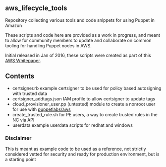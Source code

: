 ## aws_lifecycle_tools
Repository collecting various tools and code snippets for using Puppet in Amazon

These scripts and code here are provided as a work in progress,
and meant to allow for community members to update and collaborate
on common tooling for handling Puppet nodes in AWS.

Initial released in Jan of 2016, these scripts were created as part
of this [AWS Whitepaper](http://info.puppetlabs.com/GL-2016-01-WC-1873-AWS-Whitepaper_Registration.html).

## Contents

* certsigner.rb
  example certsigner to be used for policy based autosigning with trusted data
* certsigner_addtags.json
  IAM profile to allow certsigner to update tags
* cloud_provisioner_user.pp
  (untested) module to create a nonroot user for use with [puppetlabs/aws](https://forge.puppetlabs.com/puppetlabs/aws)
* create_trusted_rule.sh
  for PE users, a way to create trusted rules in the NC via API
* userdata
  example userdata scripts for redhat and windows


### Disclaimer
This is meant as example code to be used as a reference, not strictly considered
vetted for security and ready for production environment, but is a starting point
